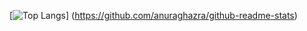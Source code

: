 [![Top Langs](https://github-readme-stats.vercel.app/api/top-langs/?username=nonayan&layout=compact)]
(https://github.com/anuraghazra/github-readme-stats)
